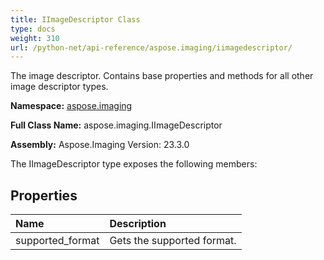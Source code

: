 ```yaml
---
title: IImageDescriptor Class
type: docs
weight: 310
url: /python-net/api-reference/aspose.imaging/iimagedescriptor/
---
```


The image descriptor. Contains base properties and methods for all other image descriptor types.

**Namespace:** [aspose.imaging](/imaging/python-net/api-reference/aspose.imaging/)

**Full Class Name:** aspose.imaging.IImageDescriptor

**Assembly:**  Aspose.Imaging Version: 23.3.0

The IImageDescriptor type exposes the following members:
## **Properties**
|**Name**|**Description**|
| :- | :- |
|supported_format|Gets the supported format.|
